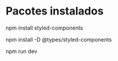 # Pacotes instalados
npm install styled-components

npm install -D @types/styled-components

npm run dev
